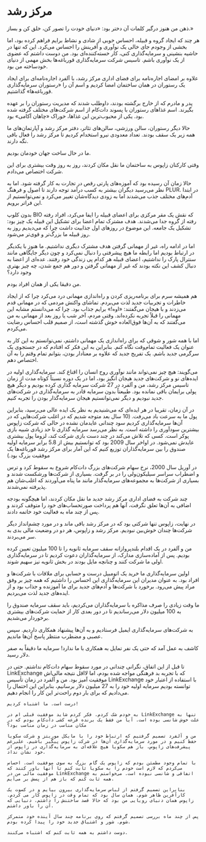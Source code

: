 # مرکز رشد

ذهن من هنوز درگیر کلمات آن دختر بود: «دنیای خودت را تصور کن، خلق کن و بساز.»

هر چند که ایجاد گروه و قبیله، احساس خوبی از شادی و نشاط برایم فراهم کرده بود، اما بخشی از وجودم جای خالی یک نوآوری و آفرینش را احساس می‌کرد. این که تنها در حاشیه بنشینی و سرمایه‌گذاری کنی، کار خسته‌کننده‌ای بود. من دوست داشتم که عضوی از یک نوآوری باشم. تاسیس شرکت سرمایه‌گذاری قورباغه‌ها بخش مهمی از دنیای خودساخته من بود.

علاوه بر امضای اجاره‌نامه برای فضای اداری مرکز رشد، با آلفرد اجاره‌نامه‌ای برای ایجاد یک رستوران در همان ساختمان امضا کردیم و اسم آن را «رستوران سرمایه‌گذاری قورباغه‌ها» گذاشتیم.

پدر و مادرم که از خارج برگشته بودند، داوطلب شدند که مدیریت رستوران را بر عهده بگیرند. اسم غذاهای رستوران با پسوند دات‌کام از اسم شرکت‌های مختلف گرفته شده بود. یکی از محبوب‌ترین این غذاها، خوراک «چاهان آکامی» بود.

حالا دیگر رستوران، سالن ورزشی، سالن‌های تئاتر، دفتر مرکز رشد و آپارتمان‌های ما همه زیر یک سقف بودند. تعداد معدودی نیرو استخدام کردیم تا مرکز رشد را فعال باقی نگه دارند.

ما در حال ساخت جهان خودمان بودیم.

وقتی کارکنان زاپوس به ساختمان ما نقل مکان کردند، روز به روز وقت بیشتری برای این شرکت اختصاص می‌دادم.

حالا زمان آن رسیده بود که آموزه‌های پارتی رقص در تجارت به کار گرفته شود. اما به نظر می‌رسید دیگران بیشتر به کسب درآمد توجه دارند تا اصول و فرهنگ PLUR. در ابتدا آدم‌های مختلف جذب می‌شدند اما به زودی دیدگاه‌شان تغییر می‌کرد و نمی‌توانستیم از این فراتر برویم.

بدون کلوپ BIO که نقش یک مقر مرکزی برای اعضای قبیله را ایفا می‌کرد، افراد رفته رفته از گروه جدا می‌شدند. هدف مشترک تمام اعضا برای تشکیل این قبیله یک چیز بود: تشکیل یک جامعه. این موضوع در روزهای اول جذابیت داشت چرا که می‌دیدیم روز به روز قبیله ما بزرگ‌تر و قوی‌تر می‌شود.

اما در ادامه راه، غیر از مهمانی گرفتن هدف مشترک دیگری نداشتیم. ما هنوز با یکدیگر در ارتباط بودیم اما رابطه ما هیچ پیشرفتی را دنبال نمی‌کرد و چون دیگر جایگاهی مانند سنترال پارک را نداشتیم، اعضای قبیله هر کدام پی زندگی خود رفتند. عده‌ای از اعضا به دنبال کشف این نکته بودند که غیر از مهمانی گرفتن و دور هم جمع شدن، چه چیز بهتری وجود دارد؟

من دقیقا یکی از همان افراد بودم.

هم همیشه سرم برای برنامه‌ریزی کردن و راه‌اندازی مهمانی درد می‌کرد چرا که از ایجاد خاطرات و تجربیات جدید لذت می‌بردم. تماشای واکنش مردمی که در مهمانی قدم می‌زدند و با هیجان می‌گفتند: «اوه!» برایم جذاب بود. چرا که می‌دانستم مشابه این مهمانی را قبلاً تجربه نکرده‌اند. وقتی مردم، آخر شب یا روز بعد از مهمانی به من می‌گفتند که به آن‌ها فوق‌العاده خوش گذشته است، از صمیم قلب احساس رضایت می‌کردم.

اما با همه شور و شوقی که برای راه‌اندازی یک مهمانی داشتم، نمی‌توانستم به این کار به عنوان یک فعالیت تمام‌وقت نگاه کنم. بنابراین به این فکر که افتادم که در جستجوی یک سرگرمی جدید باشم. یک تفریح جدید که علاوه بر معنادار بودن، بتوانم تمام وقتم را به آن اختصاص دهم.

می‌گویند: هیچ چیز نمی‌تواند مانند نوآوری روح انسان را اقناع کند. سرمایه‌گذاری اولیه در ایده‌های نو و شرکت‌های جدید هیجان انگیز بود، اما در یک دوره نسبتاً کوتاه مدت از زمان تاسیس مرکز رشد، من و آلفرد در 27 شرکت سرمایه گذاری کرده بودیم و دیگر هیچ پولی برایمان باقی نمانده بود. طبیعتاً بدون سرمایه قادر به سرمایه‌گذاری در شرکت‌های جدید نبودیم و دیگر نمی‌توانستیم هیجان سرمایه‌گذار بودن را تجربه کنیم.

در آن زمان، تقریبا در هر ایده‌ای که می‌شنیدیم به نظر یک ایده عالی می‌رسید، بنابراین پول ما به سرعت باد می‌رفت. (10 سال بعد متوجه شدیم که در اغلب شرکت‌هایی که در آن‌ها سرمایه‌گذاری کردیم سود چندانی عایدمان نشده در حالی که شرکت زاپوس بیشترین سودآوری را داشته است. به نظر می‌رسد سرمایه گذاری تا حد زیادی شبیه بازی پوکر است. کسی که تلاش می‌کند در چند دست بازی شرکت کند، لزوما پول بیشتری عایدش نمی‌شود. در اواخر سال 2009 بود که توانستیم بیش از 5.8 برابر سرمایه اولیه صندوق را بین سرمایه‌گذاران توزیع کنیم که این آمار برای مرکز رشد قورباغه‌ها یک موفقیت بزرگ بود.)

در آوریل سال 2000، نرخ سهام شرکت‌های بزرگ دات‌کام شروع به سقوط کرد و ترس و اضطراب سراسر سیلیکون‌ولی را در بر گرفت. بسیاری از شرکت‌ها ورشکست شدند و بسیاری از شرکت‌ها به مجموعه‌های سرمایه‌گذار مانند ما پناه می‌آوردند که اغلب‌شان هم پذیرفته نمی‌شدند.

چند شرکت به فضای اداری مرکز رشد جدید ما نقل مکان کردند، اما هیچگونه بودجه اضافی به آن‌ها تعلق نگرفت، آنها هم پرداخت صورتحساب‌‌های خود را متوقف کردند و پس از چند ماه به فعالیت خود خاتمه دادند.

در نهایت، زاپوس تنها شرکتی بود که در مرکز رشد باقی ماند و در مورد چشم‌انداز دیگر شرکت‌ها چندان خوش‌بین نبودیم. مرکز رشد و زاپوس، هر دو در وضعیت مالی بدی به سر می‌بردند.

 من و آلفرد در یک اقدام بلندپروازانه سقف سرمایه ثانویه را تا 100 میلیون تعیین کرده بودیم. پس از آماده‌سازی مدارک، از سرمایه‌گذاران دعوت کردیم تا در سرمایه‌گذاری اولی ما شرکت کنند و چنانچه مایل بودند در بخش ثانویه نیز سهیم شوند.

 اولین سرمایه‌گذاری ما خرید یک اتومبیل درست و حسابی برای ملاقات با شرکت‌ها و افراد بود. به عنوان مدیران این سرمایه‌گذاری این احساس را داشتیم که همه چیز بر وفق مراد پیش می‌رود. برخورد با شرکت‌ها و آدم‌های جدید برای ما آموزنده و جذاب بود و از ایده‌های جدید لذت می‌بردیم. 

 ما وقت زیادی را صرف مذاکره با سرمایه‌گذاران می‌کردیم، باید سقف سرمایه صندوق را به 100 میلیون دلار می‌رساندیم تا در دور بعدی کار از حمایت شرکت‌های بیشتری برخوردار می‌شدیم.

  به شرکت‌های سرمایه‌گذاری ایمیل فرستادیم و به آن‌ها پیشنهاد همکاری داردیم. سپس عصبی و مضطرب منتظر پاسخ‌ آن‌ها ماندیم.

   کاشف به عمل آمد که حتی یک نفر تمایل به همکاری با ما ندارد! سرمایه ما دقیقاً به صفر دلار رسید.

   تا قبل از این اتفاق، نگرانی چندانی در مورد سقوط سهام دات‌کام نداشتم. حتی در LinkExchange که با تجربه بد فرهنگی مواجه شده بودم، اما لااقل نتیجه مالی‌اش موفقیت آمیز بود. من و آلفرد در زمان تأسیس LinkExchange با استفاده از اعتبار خود توانسته بودیم سرمایه اولیه خود را به 27 میلیون دلار برسانیم، بنابراین این احتمال را می‌دادیم که برای بار دوم راحت‌تر این کار را انجام دهیم.

    درست است. ما اشتباه کردیم!

    به خودم شک کردم. فکر کردم شاید موفقیت قبلی ام در LinkExchange تنها به علت خوش شانسی بوده است. آیا من فقط یک برنده قرعه کشی دات‌کام بودم که در مکان مناسب در زمان مناسب بود؟

    من و آلفرد تصمیم گرفتیم که ارتباط خود را با مایکل موریتز و شرکت سکویا حفظ کنیم و در مورد سرمایه‌گذاری آن‌ها در شرکت زاپوس پیگیر باشیم. علی‌رغم پیشرفت‌های زاپوس، باز هم سکویا هیچ علاقه‌ای به سرمایه‌گذاری در زاپوس از خود نشان نداد.

    با تمام وجود مطمئن بودم که زاپوس یک گام بزرگ به سوی موفقیت است. احساس می‌کردم که لازم است خودم را به سکویا ثابت کنم تا آنها باور کنند که موفقیت مالی من در LinkExchange اتفاقی و شانسی نبوده است. می‌خواستم به همه ثابت کنم که باز هم از پسش بر می‌آیم.

    بنابراین تصمیم گرفتم از لباس سرمایه‌گذاری بیرون بیایم و در کسوت یک کارآفرین ظاهر شوم. همان سال بود که تمام وقت در زاپوس کار می کردم. زاپوس همان دنیای رویایی من بود که حالا قصد ساختنش را داشتم. دنیایی که آن را باور داشتم.

    پس از چند ماه بررسی تصمیم گرفتم که روی برنامه چند سال آینده خود متمرکز شوم. شور و اشتیاق جدید خود را پیدا کرده بودم.

    دوست داشتم به همه ثابت کنم که اشتباه می‌کنند.